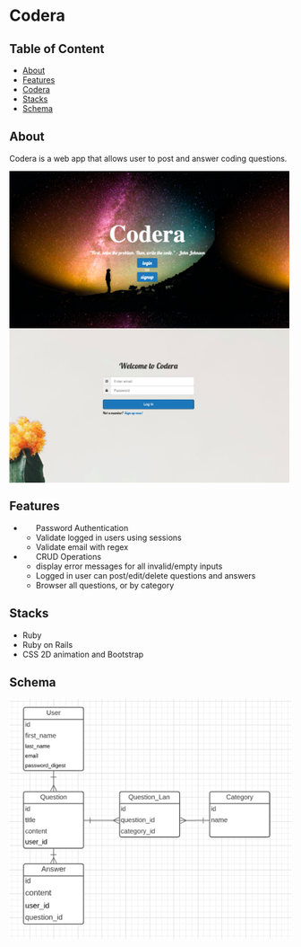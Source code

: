 <h1>Codera</h1>

## Table of Content
<ul>
  <li><a href="#About">About</a></li>
  <li><a href="#Features">Features</a></li>
  <li><a href="https://codera-co.herokuapp.com/">Codera</a></li>
  <li><a href="#Stacks">Stacks</a></li>
   <li><a href="#Schema">Schema</a></li>
</ul>

## About
<p> Codera is a web app that allows user to post and answer coding questions.</p>

<div>
     <img align="center" width=500px src="app/assets/images/home.png"/>
     <img align="center" width=500px src="app/assets/images/login.png"/>
</div>


## Features
  <ul>
      <li>
        <ul>Password Authentication
          <li>Validate logged in users using sessions</li>
          <li>Validate email with regex</li>
        </ul>
    </li>
      <li>
        <ul>CRUD Operations
          <li>display error messages for all invalid/empty inputs</li>
          <li>Logged in user can post/edit/delete questions and answers</li>
          <li>Browser all questions, or by category</li>
        </ul>
    </li>
  </ul>
  

## Stacks
  <ul>
    <li>Ruby</li>
    <li>Ruby on Rails</li>
    <li>CSS 2D animation and Bootstrap</li>
  </ul>
  
## Schema
![Domain_Model](app/assets/images/domain.png)
